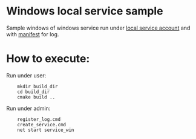 Windows local service sample
==========================================================================================

Sample windows of windows service run under [local service account](https://docs.microsoft.com/en-us/windows/win32/services/localservice-account) and with [manifest](https://docs.microsoft.com/en-us/windows/win32/etw/writing-manifest-based-events) for log.

How to execute:
=================
Run under user:

        mkdir build_dir
        cd build_dir
        cmake build ..
        
Run under admin:

        register_log.cmd
        create_service.cmd
        net start service_win

